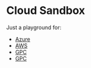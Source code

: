 # Cloud Sandbox

Just a playground for:

- [Azure](azure/README.md)
- [AWS](aws/README.md)
- [GPC](gpc/README.md)
- [GPC](on-prem/README.md)